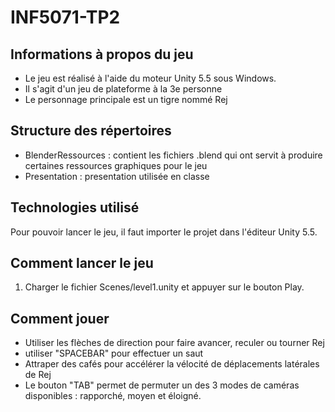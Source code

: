 # INF5071-TP2

## Informations à propos du jeu
- Le jeu est réalisé à l'aide du moteur Unity 5.5 sous Windows.
- Il s'agit d'un jeu de plateforme à la 3e personne
- Le personnage principale est un tigre nommé Rej

## Structure des répertoires

- BlenderRessources : contient les fichiers .blend qui ont servit à produire certaines ressources graphiques pour le jeu
- Presentation : presentation utilisée en classe

## Technologies utilisé

Pour pouvoir lancer le jeu, il faut importer le projet dans l'éditeur Unity 5.5.

## Comment lancer le jeu

1. Charger le fichier Scenes/level1.unity et appuyer sur le bouton Play.

## Comment jouer
- Utiliser les flèches de direction pour faire avancer, reculer ou tourner Rej
- utiliser "SPACEBAR" pour effectuer un saut
- Attraper des cafés pour accélérer la vélocité de déplacements latérales de Rej
- Le bouton "TAB" permet de permuter un des 3 modes de caméras disponibles : rapporché, moyen et éloigné.

